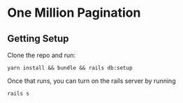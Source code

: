 # One Million Pagination

## Getting Setup

Clone the repo and run:

    yarn install && bundle && rails db:setup

Once that runs, you can turn on the rails server by running

    rails s
